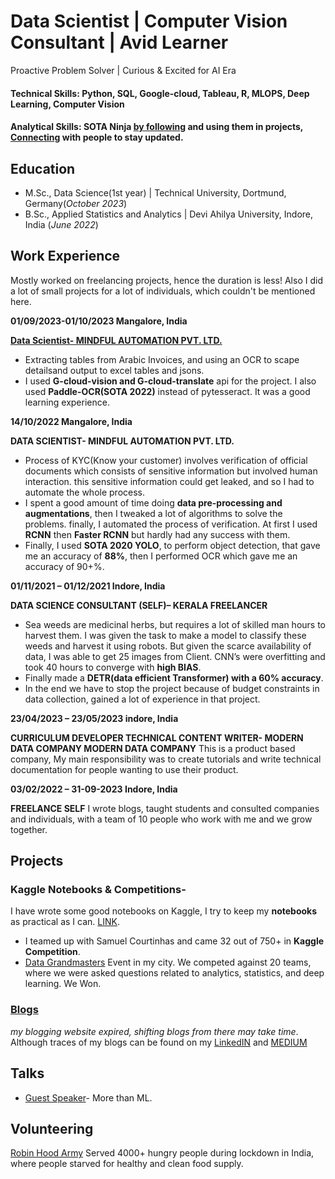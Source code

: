 # Data Scientist | Computer Vision Consultant | Avid Learner
Proactive Problem Solver | Curious & Excited for AI Era  
#### Technical Skills: Python, SQL, Google-cloud, Tableau, R, MLOPS, Deep Learning, Computer Vision
#### Analytical Skills: SOTA Ninja [by following](https://paperswithcode.com/) and using them in projects, [Connecting](https://www.linkedin.com/in/shyam-gupta-5356511aa/) with people to stay updated. 

## Education
- M.Sc., Data Science(1st year) | Technical University, Dortmund, Germany(_October 2023_)	 			        		
- B.Sc., Applied Statistics and Analytics | Devi Ahilya University, Indore, India (_June 2022_)

## Work Experience
Mostly worked on freelancing projects, hence the duration is less! Also I did a lot of small projects for a lot of individuals, which couldn't be mentioned here.

**01/09/2023-01/10/2023 Mangalore, India**

[**Data Scientist- MINDFUL AUTOMATION PVT. LTD.**](https://github.com/shyamgupta196/Arabic-ocr)
- Extracting tables from Arabic Invoices, and using an OCR to scape detailsand output to excel tables and jsons. 
- I used **G-cloud-vision and G-cloud-translate** api for the project. I also used **Paddle-OCR(SOTA 2022)** instead of pytesseract. It was a good learning experience.

**14/10/2022 Mangalore, India**

**DATA SCIENTIST- MINDFUL AUTOMATION PVT. LTD.**
- Process of KYC(Know your customer) involves verification of official documents which consists of
sensitive information but involved human interaction. this sensitive information could get leaked, and so I
had to automate the whole process.
- I spent a good amount of time doing **data pre-processing and augmentations**, then I tweaked a lot of
algorithms to solve the problems. finally, I automated the process of verification. At first I used **RCNN** then **Faster RCNN** but hardly had any success with them.
- Finally, I used **SOTA 2020 YOLO**, to perform object detection, that gave me an accuracy of **88%**, then I performed OCR which gave me an accuracy of 90+%.

**01/11/2021 – 01/12/2021 Indore, India**

**DATA SCIENCE CONSULTANT (SELF)– KERALA FREELANCER**
- Sea weeds are medicinal herbs, but requires a lot of skilled man hours to harvest them. I was given the task to make a model to classify these weeds and harvest it using robots. But given the scarce availability of data, I was able to get 25 images from Client. CNN’s were overfitting and took 40 hours to converge with **high BIAS**.
- Finally made a **DETR(data efficient Transformer) with a 60% accuracy**.
- In the end we have to stop the project because of budget constraints in data collection, gained a lot of experience in that project.

**23/04/2023 – 23/05/2023 indore, India**

**CURRICULUM DEVELOPER TECHNICAL CONTENT WRITER- MODERN DATA COMPANY MODERN DATA COMPANY**
This is a product based company, My main responsibility was to create tutorials and write technical documentation for people wanting to use their product.

**03/02/2022 – 31-09-2023 Indore, India**

**FREELANCE SELF**
I wrote blogs, taught students and consulted companies and individuals, with a team of 10 people who work with me and we grow together.

## Projects
### Kaggle Notebooks & Competitions- 
I have wrote some good notebooks on Kaggle, I try to keep my **notebooks** as practical as I can. [LINK](https://www.kaggle.com/shyamgupta196).
- I teamed up with Samuel Courtinhas and came 32 out of 750+ in **Kaggle Competition**.
- [Data Grandmasters](https://www.linkedin.com/feed/update/urn:li:activity:6968001880232747008/) Event in my city. We competed against 20 teams, where we were asked
questions related to analytics, statistics, and deep learning. We Won.

### [Blogs](https://shyamgupta196.github.io/blogs) 
*my blogging website expired, shifting blogs from there may take time*. Although traces of my blogs can be found on my [LinkedIN](https://www.linkedin.com/in/shyam-gupta-5356511aa/) and [MEDIUM](https://medium.com/@OG-shyam)
## Talks 
- [Guest Speaker](https://www.linkedin.com/feed/update/urn:li:activity:7099910618928877569/)- More than ML.

## Volunteering 
[Robin Hood Army](https://robinhoodarmy.com/) Served 4000+ hungry people during lockdown in India, where people starved for healthy and clean food supply.
